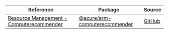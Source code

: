 | Reference | Package | Source |
|---|---|---|
|[Resource Management - Computerecommender](arm-computerecommender-readme.md)|[@azure/arm-computerecommender](https://www.npmjs.com/package/@azure/arm-computerecommender)|[GitHub](https://github.com/Azure/azure-sdk-for-js/blob/main/sdk/compute/arm-computerecommender)|
